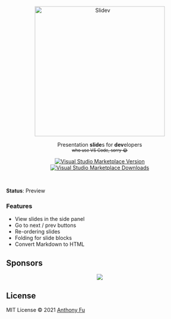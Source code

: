 <br>
<p align="center">
<a href="https://github.com/slidevjs/slidev" target="_blank">
<img src="https://github.com/slidevjs/slidev/blob/main/assets/logo-for-vscode.png?raw=true" alt="Slidev" width="350"/>
</a>
</p>

<p align="center">
Presentation <b>slide</b>s for <b>dev</b>elopers<br>
<sup><del>who use VS Code, sorry 😂</del></sup>
</p>


<p align="center">
<a href="https://marketplace.visualstudio.com/items?itemName=antfu.slidev" target="__blank"><img src="https://img.shields.io/visual-studio-marketplace/v/antfu.slidev.svg?color=4EC5D4&amp;label=VS%20Code%20Marketplace&logo=visual-studio-code" alt="Visual Studio Marketplace Version" /></a>
<a href="https://marketplace.visualstudio.com/items?itemName=antfu.slidev" target="__blank"><img src="https://img.shields.io/visual-studio-marketplace/d/antfu.slidev.svg?color=2B90B6" alt="Visual Studio Marketplace Downloads" /></a>
<p>

<br>

**Status**: Preview

### Features

- View slides in the side panel
- Go to next / prev buttons
- Re-ordering slides
- Folding for slide blocks
- Convert Markdown to HTML

## Sponsors

<p align="center">
  <a href="https://cdn.jsdelivr.net/gh/antfu/static/sponsors.svg">
    <img src='https://cdn.jsdelivr.net/gh/antfu/static/sponsors.svg'/>
  </a>
</p>

## License

MIT License © 2021 [Anthony Fu](https://github.com/antfu)
